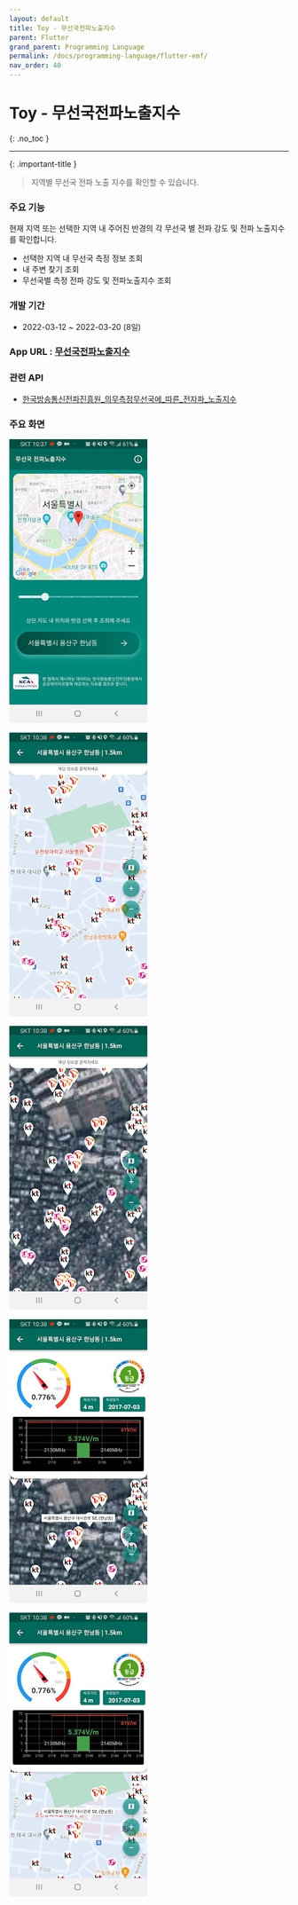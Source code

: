 ```yaml
---
layout: default
title: Toy - 무선국전파노출지수
parent: Flutter
grand_parent: Programming Language
permalink: /docs/programming-language/flutter-emf/
nav_order: 40
---
```


# Toy - 무선국전파노출지수
{: .no_toc }

---

{: .important-title }
> 지역별 무선국 전파 노출 지수를 확인할 수 있습니다.

### 주요 기능

현재 지역 또는 선택한 지역 내 주어진 반경의 각 무선국 별 전파 강도 및 전파 노출지수를 확인합니다.

- 선택한 지역 내 무선국 측정 정보 조회
- 내 주변 찾기 조회
- 무선국별 측정 전파 강도 및 전파노출지수 조회


### 개발 기간
- 2022-03-12 ~ 2022-03-20 (8일)

### App URL : [무선국전파노출지수](https://play.google.com/store/apps/details?id=com.dmjgr5.emfexposure)


### 관련 API
- [한국방송통신전파진흥원_의무측정무선국에_따른_전자파_노출지수](https://www.data.go.kr/data/15077675/openapi.do)


### 주요 화면


![panabara](/assets/images/flutter_emfexposure/1.jpg)

![panabara](/assets/images/flutter_emfexposure/2.jpg)

![panabara](/assets/images/flutter_emfexposure/3.jpg)

![panabara](/assets/images/flutter_emfexposure/4.jpg)

![panabara](/assets/images/flutter_emfexposure/5.jpg)
